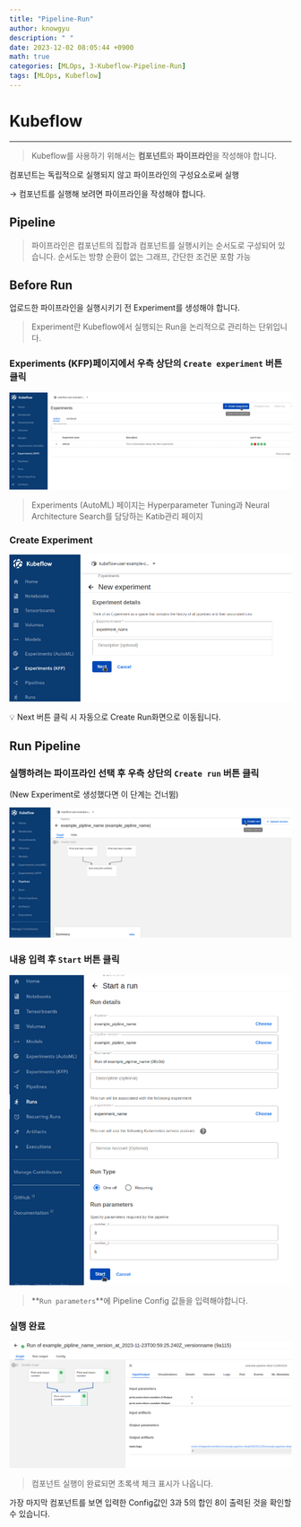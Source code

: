```yaml
---
title: "Pipeline-Run"
author: knowgyu
description: " "
date: 2023-12-02 08:05:44 +0900
math: true
categories: [MLOps, 3-Kubeflow-Pipeline-Run]
tags: [MLOps, Kubeflow]
---
```


# Kubeflow

---

> Kubeflow를 사용하기 위해서는 **컴포넌트**와 **파이프라인**을 작성해야 합니다.
> 

컴포넌트는 독립적으로 실행되지 않고 파이프라인의 구성요소로써 실행

→ 컴포넌트를 실행해 보려면 파이프라인을 작성해야 합니다.

## Pipeline

> 파이프라인은 컴포넌트의 집합과 컴포넌트를 실행시키는 순서도로 구성되어 있습니다.
순서도는 방향 순환이 없는 그래프, 간단한 조건문 포함 가능
> 

## Before Run

업로드한 파이프라인을 실행시키기 전 Experiment를 생성해야 합니다.

> Experiment란 Kubeflow에서 실행되는 Run을 논리적으로 관리하는 단위입니다.
> 

### Experiments (KFP)페이지에서 우측 상단의 `Create experiment` 버튼 클릭

![Untitled](/assets/img/kubeflow/kubepipe701.png)

> Experiments (AutoML) 페이지는 Hyperparameter Tuning과 Neural Architecture Search를 담당하는 Katib관리 페이지
> 

### Create Experiment

![Untitled](/assets/img/kubeflow/kubepipe702.png)

<aside>
💡 Next 버튼 클릭 시 자동으로 Create Run화면으로 이동됩니다.

</aside>

## Run Pipeline

### 실행하려는 파이프라인 선택 후 우측 상단의 `Create run` 버튼 클릭

(New Experiment로 생성했다면 이 단계는 건너뜀)

![Untitled](/assets/img/kubeflow/kubepipe703.png)

### 내용 입력 후 `Start` 버튼 클릭

![Untitled](/assets/img/kubeflow/kubepipe704.png)

> **`Run parameters`**에 Pipeline Config 값들을 입력해야합니다.
> 

### 실행 완료

![Untitled](/assets/img/kubeflow/kubepipe705.png)

> 컴포넌트 실행이 완료되면 초록색 체크 표시가 나옵니다.

가장 마지막 컴포넌트를 보면 입력한 Config값인 3과 5의 합인 8이 출력된 것을 확인할 수 있습니다.
>
